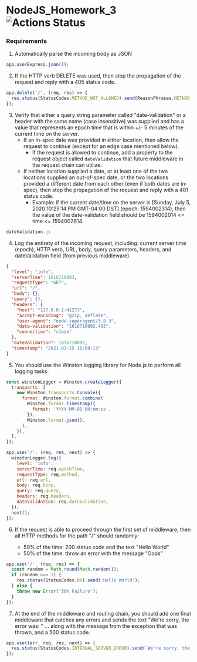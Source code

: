# NodeJS_Homework_3 ![Actions Status](https://github.com/ArthurVardevanyan/NodeJS_Homework_3/workflows/nodeJS/badge.svg)

### Requirements 


1. Automatically parse the incoming body as JSON
```Javascript
app.use(Express.json()); 
```

2. If the HTTP verb DELETE was used, then stop the propagation of the request and reply with a 405 status code.
```Javascript
app.delete('/', (req, res) => {
  res.status(StatusCodes.METHOD_NOT_ALLOWED).send(ReasonPhrases.METHOD_NOT_ALLOWED);
});
```
3. Verify that either a query string parameter called "date-validation" or a header with the same name (case insensitive) was supplied and has a value that represents an epoch time that is within +/- 5 minutes of the current time on the server.
    * If an in-spec date was provided in either location, then allow the request to continue (except for an edge case mentioned below).
        * If the request is allowed to continue, add a property to the request object called `dateValidation` that future middleware in the request chain can utilize.
    * If neither location supplied a date, or at least one of the two locations supplied an out-of-spec date, or the two locations provided a different date from each other (even if both dates are in-spec), then stop the propagation of the request and reply with a 401 status code.
        * Example: if the current date/time on the server is [Sunday, July 5, 2020 10:25:14 PM GMT-04:00 DST] (epoch: 1594002314), then the value of the date-validation field should be 1594002014 <= time <= 1594002614.

```Javascript
dateValidation.js
```

4. Log the entirety of the incoming request, including: current server time (epoch), HTTP verb, URL, body, query parameters, headers, and dateValidation field (from previous middleware).
```json
{
  "level": "info",
  "serverTime": 1616710093,
  "requestType": "GET",
  "url": "/",
  "body": {},
  "query": {},
  "headers": {
    "host": "127.0.0.1:41273",
    "accept-encoding": "gzip, deflate",
    "user-agent": "node-superagent/3.8.3",
    "date-validation": "1616710092.495",
    "connection": "close"
  },
  "dateValidation": 1616710092,
  "timestamp": "2021-03-25 18:08:13"
}
```
5. You should use the Winston logging library for Node.js to perform all logging tasks.
```Javascript
const winstonLogger = Winston.createLogger({
  transports: [
    new Winston.transports.Console({
      format: Winston.format.combine(
        Winston.format.timestamp({
          format: 'YYYY-MM-DD HH:mm:ss',
        }),
        Winston.format.json(),
      ),
    }),
  ],
});
```
```JavaScript
app.use('/', (req, res, next) => {
  winstonLogger.log({
    level: 'info',
    serverTime: req.epochTime,
    requestType: req.method,
    url: req.url,
    body: req.body,
    query: req.query,
    headers: req.headers,
    dateValidation: req.dateValidation,
  });
  next();
});
```
6. If the request is able to proceed through the first set of middleware, then all HTTP methods for the path "/" should randomly:

    * 50% of the time: 200 status code and the text "Hello World"
    * 50% of the time: throw an error with the message "Oops"
```Javascript
app.use('/', (req, res) => {
  const random = Math.round(Math.random());
  if (random === 1) {
    res.status(StatusCodes.OK).send('Hello World');
  } else {
    throw new Error('50% Failure');
  }
});
```
7. At the end of the middleware and routing chain, you should add one final middleware that catches any errors and sends the text "We're sorry, the error was: " ... along with the message from the exception that was thrown, and a 500 status code.
```JavaScript
app.use((err, req, res, next) => {
  res.status(StatusCodes.INTERNAL_SERVER_ERROR).send(`We're sorry, the error was: ${ReasonPhrases.INTERNAL_SERVER_ERROR}`);
});
```
